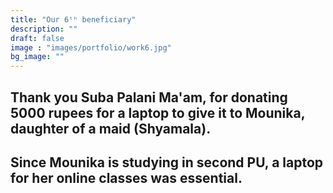 ```yaml
---
title: "Our 6ᵗʰ beneficiary"
description: ""
draft: false
image : "images/portfolio/work6.jpg"
bg_image: ""
---
```

## Thank you Suba Palani Ma'am, for donating 5000 rupees for a laptop to give it to Mounika, daughter of a maid (Shyamala).
## Since Mounika is studying in second PU, a laptop for her online classes was essential.

